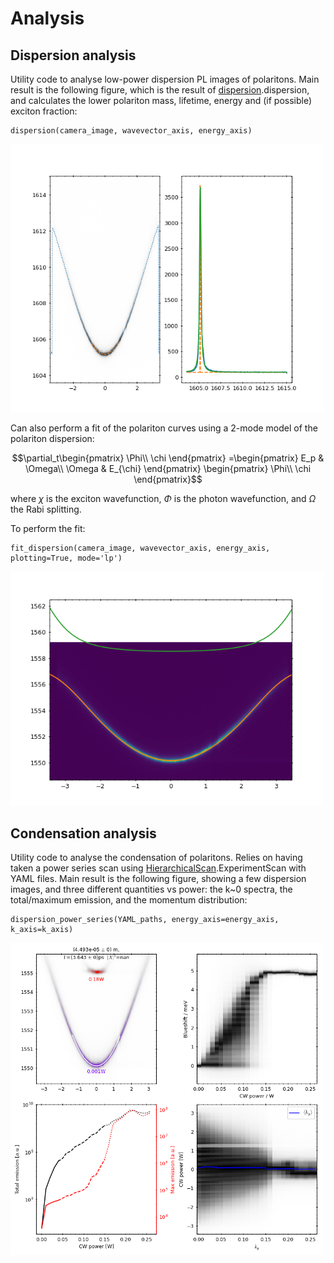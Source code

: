 # Analysis

## Dispersion analysis
Utility code to analyse low-power dispersion PL images of polaritons. Main result is the following figure, which is the
result of [dispersion](../microcavities/analysis/dispersion.py).dispersion, and calculates the lower polariton mass, 
lifetime, energy and (if possible) exciton fraction:

```
dispersion(camera_image, wavevector_axis, energy_axis)
```
<img src="figures/analysis_dispersion.png" width="500">

Can also perform a fit of the polariton curves using a 2-mode model of the polariton dispersion:

$$\partial_t\begin{pmatrix}  
\Phi\\ \chi
\end{pmatrix}
=\begin{pmatrix}  
E_p & \Omega\\ \Omega & E_{\chi}
\end{pmatrix}
\begin{pmatrix}  
\Phi\\ \chi
\end{pmatrix}$$

where $\chi$ is the exciton wavefunction, $\Phi$ is the photon wavefunction, and $\Omega$ the Rabi splitting.

To perform the fit:

```
fit_dispersion(camera_image, wavevector_axis, energy_axis, plotting=True, mode='lp')
```
<img src="figures/analysis_LPfitting.png" width="500">


## Condensation analysis
Utility code to analyse the condensation of polaritons. Relies on having taken a power series scan using 
[HierarchicalScan](../microcavities/utils/HierarchicalScan.py).ExperimentScan with YAML files. 
Main result is the following figure, showing a few dispersion images, and three different quantities vs power: the k~0
spectra, the total/maximum emission, and the momentum distribution:

```
dispersion_power_series(YAML_paths, energy_axis=energy_axis, k_axis=k_axis)
```
<img src="figures/analysis_condensation.png" width="500">
